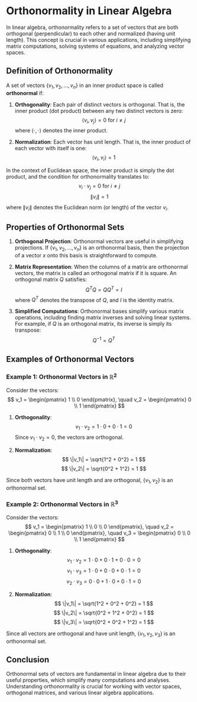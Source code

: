# Orthonormality in Linear Algebra

In linear algebra, orthonormality refers to a set of vectors that are both orthogonal (perpendicular) to each other and normalized (having unit length). This concept is crucial in various applications, including simplifying matrix computations, solving systems of equations, and analyzing vector spaces.

## Definition of Orthonormality

A set of vectors $\{v_1, v_2, \ldots, v_n\}$ in an inner product space is called **orthonormal** if:

1. **Orthogonality**: Each pair of distinct vectors is orthogonal. That is, the inner product (dot product) between any two distinct vectors is zero:
   $$
   \langle v_i, v_j \rangle = 0 \text{ for } i \neq j
   $$
   where $\langle \cdot, \cdot \rangle$ denotes the inner product.

2. **Normalization**: Each vector has unit length. That is, the inner product of each vector with itself is one:
   $$
   \langle v_i, v_i \rangle = 1
   $$

In the context of Euclidean space, the inner product is simply the dot product, and the condition for orthonormality translates to:
$$
v_i \cdot v_j = 0 \text{ for } i \neq j
$$
$$
\|v_i\| = 1
$$
where $\|v_i\|$ denotes the Euclidean norm (or length) of the vector $v_i$.

## Properties of Orthonormal Sets

1. **Orthogonal Projection**: Orthonormal vectors are useful in simplifying projections. If $\{v_1, v_2, \ldots, v_n\}$ is an orthonormal basis, then the projection of a vector $x$ onto this basis is straightforward to compute.

2. **Matrix Representation**: When the columns of a matrix are orthonormal vectors, the matrix is called an orthogonal matrix if it is square. An orthogonal matrix $Q$ satisfies:
   $$
   Q^T Q = Q Q^T = I
   $$
   where $Q^T$ denotes the transpose of $Q$, and $I$ is the identity matrix.

3. **Simplified Computations**: Orthonormal bases simplify various matrix operations, including finding matrix inverses and solving linear systems. For example, if $Q$ is an orthogonal matrix, its inverse is simply its transpose:
   $$
   Q^{-1} = Q^T
   $$

## Examples of Orthonormal Vectors

### Example 1: Orthonormal Vectors in $\mathbb{R}^2$

Consider the vectors:
$$
v_1 = \begin{pmatrix} 1 \\ 0 \end{pmatrix}, \quad v_2 = \begin{pmatrix} 0 \\ 1 \end{pmatrix}
$$

1. **Orthogonality**:
   $$
   v_1 \cdot v_2 = 1 \cdot 0 + 0 \cdot 1 = 0
   $$
   Since $v_1 \cdot v_2 = 0$, the vectors are orthogonal.

2. **Normalization**:
   $$
   \|v_1\| = \sqrt{1^2 + 0^2} = 1
   $$
   $$
   \|v_2\| = \sqrt{0^2 + 1^2} = 1
   $$

Since both vectors have unit length and are orthogonal, $\{v_1, v_2\}$ is an orthonormal set.

### Example 2: Orthonormal Vectors in $\mathbb{R}^3$

Consider the vectors:
$$
v_1 = \begin{pmatrix} 1 \\ 0 \\ 0 \end{pmatrix}, \quad v_2 = \begin{pmatrix} 0 \\ 1 \\ 0 \end{pmatrix}, \quad v_3 = \begin{pmatrix} 0 \\ 0 \\ 1 \end{pmatrix}
$$

1. **Orthogonality**:
   $$
   v_1 \cdot v_2 = 1 \cdot 0 + 0 \cdot 1 + 0 \cdot 0 = 0
   $$
   $$
   v_1 \cdot v_3 = 1 \cdot 0 + 0 \cdot 0 + 0 \cdot 1 = 0
   $$
   $$
   v_2 \cdot v_3 = 0 \cdot 0 + 1 \cdot 0 + 0 \cdot 1 = 0
   $$

2. **Normalization**:
   $$
   \|v_1\| = \sqrt{1^2 + 0^2 + 0^2} = 1
   $$
   $$
   \|v_2\| = \sqrt{0^2 + 1^2 + 0^2} = 1
   $$
   $$
   \|v_3\| = \sqrt{0^2 + 0^2 + 1^2} = 1
   $$

Since all vectors are orthogonal and have unit length, $\{v_1, v_2, v_3\}$ is an orthonormal set.

## Conclusion

Orthonormal sets of vectors are fundamental in linear algebra due to their useful properties, which simplify many computations and analyses. Understanding orthonormality is crucial for working with vector spaces, orthogonal matrices, and various linear algebra applications.